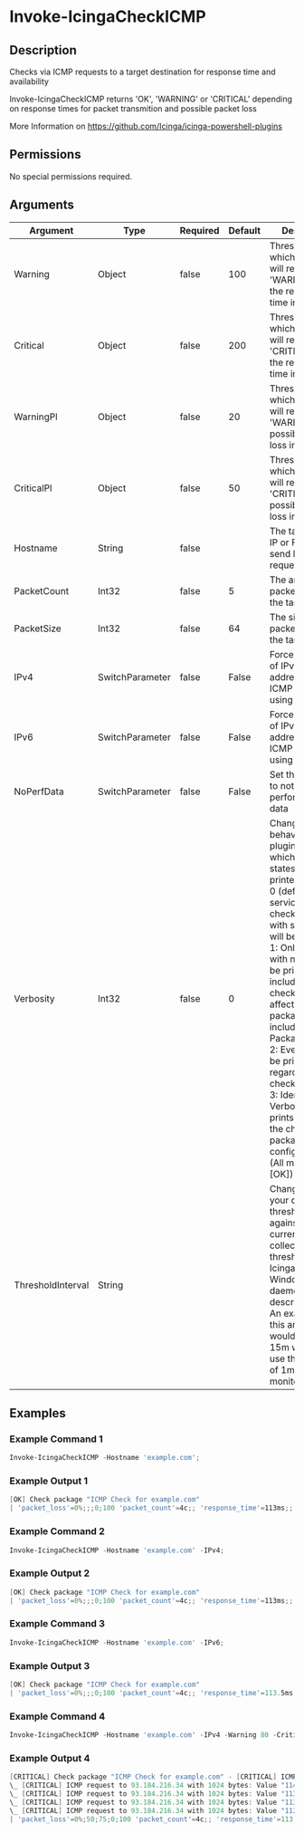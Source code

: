 # Invoke-IcingaCheckICMP

## Description

Checks via ICMP requests to a target destination for response time and availability

Invoke-IcingaCheckICMP returns 'OK', 'WARNING' or 'CRITICAL' depending on response times
for packet transmition and possible packet loss

More Information on https://github.com/Icinga/icinga-powershell-plugins

## Permissions

No special permissions required.

## Arguments

| Argument | Type | Required | Default | Description |
| ---      | ---  | ---      | ---     | ---         |
| Warning | Object | false | 100 | Threshold on which the plugin will return 'WARNING' for the response time in ms |
| Critical | Object | false | 200 | Threshold on which the plugin will return 'CRITICAL' for the response time in ms |
| WarningPl | Object | false | 20 | Threshold on which the plugin will return 'WARNING' for possible packet loss in % |
| CriticalPl | Object | false | 50 | Threshold on which the plugin will return 'CRITICAL' for possible packet loss in % |
| Hostname | String | false |  | The target hosts IP or FQDN to send ICMP requests too |
| PacketCount | Int32 | false | 5 | The amount of packets send to the target host |
| PacketSize | Int32 | false | 64 | The size of each packet send to the target host |
| IPv4 | SwitchParameter | false | False | Force the usage of IPv4 addresses for ICMP calls by using a hostname |
| IPv6 | SwitchParameter | false | False | Force the usage of IPv6 addresses for ICMP calls by using a hostname |
| NoPerfData | SwitchParameter | false | False | Set this argument to not write any performance data |
| Verbosity | Int32 | false | 0 | Changes the behavior of the plugin output which check states are printed:<br /> 0 (default): Only service checks/packages with state not OK will be printed<br /> 1: Only services with not OK will be printed including OK checks of affected check packages including Package config<br /> 2: Everything will be printed regardless of the check state<br /> 3: Identical to Verbose 2, but prints in addition the check package configuration e.g (All must be [OK]) |
| ThresholdInterval | String |  |  | Change the value your defined threshold checks against from the current value to a collected time threshold of the Icinga for Windows daemon, as described [here](https://icinga.com/docs/icinga-for-windows/latest/doc/service/10-Register-Service-Checks/). An example for this argument would be 1m or 15m which will use the average of 1m or 15m for monitoring. |

## Examples

### Example Command 1

```powershell
Invoke-IcingaCheckICMP -Hostname 'example.com';
```

### Example Output 1

```powershell
[OK] Check package "ICMP Check for example.com"
| 'packet_loss'=0%;;;0;100 'packet_count'=4c;; 'response_time'=113ms;;    
```

### Example Command 2

```powershell
Invoke-IcingaCheckICMP -Hostname 'example.com' -IPv4;
```

### Example Output 2

```powershell
[OK] Check package "ICMP Check for example.com"
| 'packet_loss'=0%;;;0;100 'packet_count'=4c;; 'response_time'=113ms;;    
```

### Example Command 3

```powershell
Invoke-IcingaCheckICMP -Hostname 'example.com' -IPv6;
```

### Example Output 3

```powershell
[OK] Check package "ICMP Check for example.com"
| 'packet_loss'=0%;;;0;100 'packet_count'=4c;; 'response_time'=113.5ms;;    
```

### Example Command 4

```powershell
Invoke-IcingaCheckICMP -Hostname 'example.com' -IPv4 -Warning 80 -Critical 100 -WarningPl 50 -CriticalPl 75;
```

### Example Output 4

```powershell
[CRITICAL] Check package "ICMP Check for example.com" - [CRITICAL] ICMP request to 93.184.216.34 with 1024 bytes
\_ [CRITICAL] ICMP request to 93.184.216.34 with 1024 bytes: Value "114ms" is greater than threshold "100ms"
\_ [CRITICAL] ICMP request to 93.184.216.34 with 1024 bytes: Value "113ms" is greater than threshold "100ms"
\_ [CRITICAL] ICMP request to 93.184.216.34 with 1024 bytes: Value "113ms" is greater than threshold "100ms"
\_ [CRITICAL] ICMP request to 93.184.216.34 with 1024 bytes: Value "113ms" is greater than threshold "100ms"
| 'packet_loss'=0%;50;75;0;100 'packet_count'=4c;; 'response_time'=113.25ms;80;100    
```


